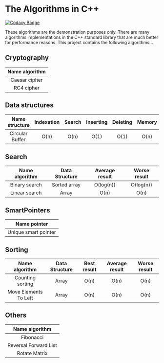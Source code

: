# The Algorithms in C++

[![Codacy Badge](https://api.codacy.com/project/badge/Grade/761ad7446aa5491e95ce143758656c04)](https://www.codacy.com/app/Alexandr/Algorithms?utm_source=github.com&amp;utm_medium=referral&amp;utm_content=Alexandr/Algorithms&amp;utm_campaign=Badge_Grade)

These algorithms are the demonstration purposes only. There are
many algorithms implementations in the C++ standard
library that are much better for performance reasons. This
project contains the following algorithms...

## Cryptography

| Name algorithm                           |
|:----------------------------------------:|
| Caesar cipher                            |
| RC4 cipher                            |

## Data structures

| Name structure     | Indexation  | Search         | Inserting    | Deleting    | Memory |
|:------------------:|:-----------:|:--------------:|:------------:|:-----------:|:------:|
| Circular Buffer    | O(n)        | O(n)           | O(1)         | O(1)        | O(n)   |

## Search

| Name algorithm    | Data Structure | Average result | Worse result |
|:-----------------:|:--------------:|:--------------:|:------------:|
| Binary search     | Sorted array   | O(log(n))      | O(log(n))    |
| Linear search     | Array          | O(n)           | O(n)         |

## SmartPointers

| Name pointer                             |
|:----------------------------------------:|
| Unique smart pointer                     |

## Sorting

| Name algorithm        |Data Structure | Best result  | Average result | Worse result |
|:---------------------:|:-------------:|:------------:|:--------------:|:------------:|
| Counting sorting      |  Array        | O(n)         | O(n)           | O(n)         |
| Move Elements To Left |  Array        | O(n)         | O(n)           | O(n)         |

## Others
| Name algorithm               |
|:----------------------------:|
| Fibonacci                    |
| Reversal Forward List        |
| Rotate Matrix                |